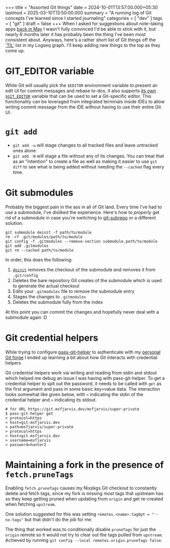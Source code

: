 +++
title = "Assorted Git things"
date = 2024-10-01T13:57:00.000+05:30
lastmod = 2025-03-10T13:50:00.000
summary = "A running log of Git concepts I've learned since I started journaling"
categories = [ "dev" ]
tags = [ "git" ]
draft = false
+++
When I asked for suggestions about note-taking apps [back in May](https://androiddev.social/@msfjarvis/112378523734491769) I wasn't fully convinced I'd be able to stick with it, but nearly 6 months later it has probably been the thing I've been most consistent about. Anyways, here's a rather short list of Git things off the ['TIL'](https://dictionary.cambridge.org/us/dictionary/english/til) list in my Logseq graph. I'll keep adding new things to the top as they come up.

# GIT_EDITOR variable

While Git will usually pick the `$EDITOR` environment variable to present an edit UI for commit messages and rebase to-dos, it also supports [its own `$GIT_EDITOR`](https://git-scm.com/docs/git-var#Documentation/git-var.txt-GITEDITOR) variable that can be used to set a Git-specific editor. This functionality can be leveraged from integrated terminals inside IDEs to allow writing commit message from the IDE without having to use their entire Git UI.

# `git add`

- `git add -u` will stage changes to all tracked files and leave untracked ones alone.
- `git add -N` will stage a file without any of its changes. You can treat that as an "intention" to create a file as well as making it easier to use `git diff` to see what is being added without needing the `--cached` flag every time.

# Git submodules

Probably the biggest pain in the ass in all of Git land. Every time I've had to use a submodule, I've disliked the experience. Here's how to _properly_ get rid of a submodule in case you're switching to [git-subrepo](https://github.com/ingydotnet/git-subrepo) or a different solution.

```plain
git submodule deinit -f path/to/module
rm -rf .git/modules/path/to/module
git config -f .gitmodules --remove-section submodule.path/to/module
git add .gitmodules
git rm --cached path/to/module
```

In order, this does the following:

1. [`deinit`](https://git-scm.com/docs/git-submodule#Documentation/git-submodule.txt-deinit-f--force--all--ltpathgt82308203) removes the checkout of the submodule and removes it from `.git/config`
2. Deletes the bare repository Git creates of the submodule which is used to generate the actual checkout
3. Edits your `.gitmodules` file to remove the submodule entry
4. Stages the changes to `.gitmodules`
5. Deletes the submodule fully from the index

At this point you can commit the changes and hopefully never deal with a submodule again :D

# Git credential helpers

While trying to configure [pass-git-helper](https://github.com/languitar/pass-git-helper) to authenticate with my [personal Git forge](https://git.msfjarvis.dev/explore/repos) I ended up learning a bit about how Git interacts with credential helpers

Git credential helpers work via writing and reading from stdin and stdout which helped me debug an issue I was having with pass-git-helper. To get a credential helper to spit out the password, it needs to be called with `get` as the first argument and pass in some basic key=value data. The interaction looks somewhat like given below, with `<` indicating the stdin of the credential helper and `>` indicating its stdout.

```plain
# for URL https://git.msfjarvis.dev/msfjarvis/super-private
$ pass-git-helper get
< protocol=https
< host=git.msfjarvis.dev
< path=msfjarvis/super-private
> protocol=https
> host=git.msfjarvis.dev
> username=msfjarvis
> password=hunter2
```

# Maintaining a fork in the presence of `fetch.pruneTags`

Enabling `fetch.pruneTags` causes my Nixpkgs Git checkout to constantly delete and fetch tags, since my fork is missing most tags that upstream has so they keep getting pruned when updating from `origin` and get re-created when fetching `upstream`.

One solution suggested for this was setting `remotes.<name>.tagOpt = "--no-tags"` but that didn't do the job for me.

The thing that worked was to conditionally disable `pruneTags` for just the `origin` remote so it would not try to clear out the tags pulled from `upstream`. Achieved by running `git config --local remotes.origin.pruneTags false`.
